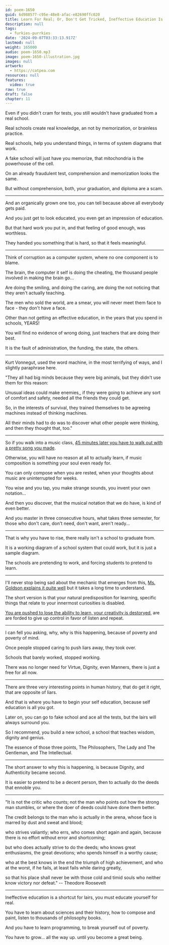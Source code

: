 ```yaml
---
id: poem-1650
guid: 6d988577-c95e-48e8-afac-e82690ffc020
title: Learn For Real; Or, Don't Get Tricked, Ineffective Education Is A Shortcut For Liars
description: null
tags:
  - furkies-purrkies
date: '2024-09-07T03:33:13.917Z'
lastmod: null
weight: 165000
audio: poem-1650.mp3
image: poem-1650-illustration.jpg
images: null
artwork:
  - https://catpea.com
resources: null
features:
  video: true
raw: true
draft: false
chapter: 11
---
```


Even if you didn't cram for tests,
you still wouldn't have graduated from a real school.

Real schools create real knowledge,
an not by memorization, or brainless practice.

Real schools, help you understand things,
in terms of system diagrams that work.

A fake school will just have you memorize,
that mitochondria is the powerhouse of the cell.

On an already fraudulent test,
comprehension and memorization looks the same.

But without comprehension, both,
your graduation, and diploma are a scam.

---

And an organically grown one too,
you can tell because above all everybody gets paid.

And you just get to look educated,
you even get an impression of education.

But that hard work you put in,
and that feeling of good enough, was worthless.

They handed you something that is hard,
so that it feels meaningful.

---

Think of corruption as a computer system,
where no one component is to blame.

The brain, the computer it self is doing the cheating,
the thousand people involved in making the brain go...

Are doing the smiling, and doing the caring,
are doing the not noticing that they aren't actually teaching.

The men who sold the world, are a smear,
you will never meet them face to face - they don't have a face.

Other than not getting an effective education,
in the years that you spend in schools, YEARS!

You will find no evidence of wrong doing,
just teachers that are doing their best.

It is the fault of administration,
the funding, the state, the others.

---

Kurt Vonnegut, used the word machine,
in the most terrifying of ways, and I slightly paraphrase here.

"They all had big minds because they were big animals,
but they didn't use them for this reason:

Unusual ideas could make enemies,,
if they were going to achieve any sort of comfort and safety, needed all the friends they could get.

So, in the interests of survival,
they trained themselves to be agreeing machines instead of thinking machines.

All their minds had to do was to discover what other people were thinking,
and then they thought that, too."

---

So if you walk into a music class,
[45 minutes later you have to walk out with a pretty song you made][1].

Otherwise, you will have no reason at all to actually learn,
if music composition is something your soul even ready for.

You can only compose when you are rested,
when your thoughts about music are uninterrupted for weeks.

You wise and you tap, you make strange sounds,
you invent your own notation...

And then you discover, that the musical notation that we do have,
is kind of even better.

And you master in three consecutive hours, what takes three semester,
for those who don't care, don't need, don't want, aren't ready...

---

That is why you have to rise,
there really isn't a school to graduate from.

It is a working diagram of a school system that could work,
but it is just a sample diagram.

The schools are pretending to work,
and forcing students to pretend to learn.

---

I'll never stop being sad about the mechanic that emerges from this,
[Ms. Goldson explains it quite well][2] but it takes a long time to understand.

The short version is that your natural predisposition for learning,
specific things that relate to your innermost curiosities is disabled.

[You are pushed to lose the ability to learn, your creativity is destoryed][3],
are are forded to give up control in favor of listen and repeat.

---

I can fell you asking, why, why is this happening,
because of poverty and  poverty of mind.

Once people stopped caring to push liars away,
they took over.

Schools that barely worked,
stopped working.

There was no longer need for Virtue, Dignity, even Manners,
there is just a free for all now.

---

There are three very interesting points in human history,
that do get it right, that are opposite of liars.

And that is where you have to begin your self education,
because self education is all you got.

Later on, you can go to fake school and ace all the tests,
but the lairs will always surround you.

So I recommend, you build a new school,
a school that teaches wisdom, dignity and genius.

The essence of those three points,
The Philosophers, The Lady and The Gentleman, and The Intellectual.

---

The short answer to why this is happening,
is because Dignity, and Authenticity became second.

It is easier to pretend to be a decent person,
then to actually do the deeds that ennoble you.

---

"It is not the critic who counts; not the man who points out how the strong man stumbles,
or where the doer of deeds could have done them better.

The credit belongs to the man who is actually in the arena,
whose face is marred by dust and sweat and blood;

who strives valiantly; who errs, who comes short again and again,
because there is no effort without error and shortcoming;

but who does actually strive to do the deeds;
who knows great enthusiasms, the great devotions; who spends himself in a worthy cause;

who at the best knows in the end the triumph of high achievement,
and who at the worst, if he fails, at least fails while daring greatly,

so that his place shall never be with those cold and timid souls
who neither know victory nor defeat." -- Theodore Roosevelt

---

Ineffective education is a shortcut for lairs,
you must educate yourself for real.

You have to learn about sciences and their history,
how to compose and paint, listen to thousands of philosophy books.

And you have to learn programming,
to break yourself out of poverty.

You have to grow... all the way up.
until you become a great being.

[1]: https://www.youtube.com/watch?v=0sRvkaxh8EU
[2]: https://www.youtube.com/watch?v=9M4tdMsg3ts
[3]: https://www.youtube.com/watch?v=rKS_HhdSJ_4
